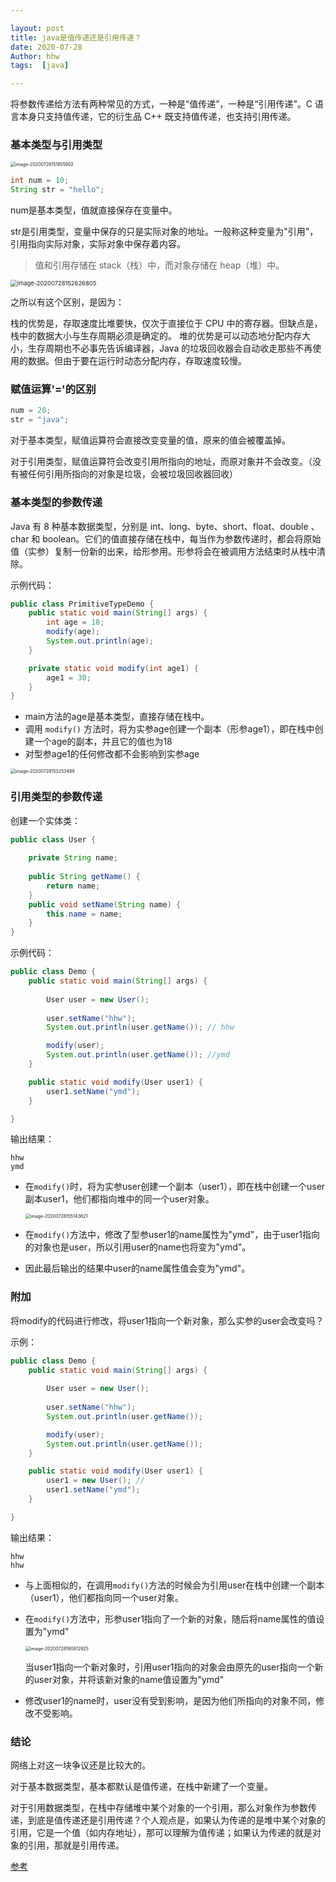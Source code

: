 ```yaml
---

layout: post
title: java是值传递还是引用传递？
date: 2020-07-28
Author: hhw
tags:  [java]

---
```


将参数传递给方法有两种常见的方式，一种是“值传递”，一种是“引用传递”。C 语言本身只支持值传递，它的衍生品 C++ 既支持值传递，也支持引用传递。

### 基本类型与引用类型

<img src="https://raw.githubusercontent.com/SensationG/images/master/20200728162839.png" alt="image-20200728151855902" style="zoom:50%;" />

```java
int num = 10;
String str = "hello";
```

num是基本类型，值就直接保存在变量中。

str是引用类型，变量中保存的只是实际对象的地址。一般称这种变量为"引用"，引用指向实际对象，实际对象中保存着内容。

>  值和引用存储在 stack（栈）中，而对象存储在 heap（堆）中。

<img src="https://raw.githubusercontent.com/SensationG/images/master/20200728162856.png" alt="image-20200728152626805" style="zoom:67%;" />

之所以有这个区别，是因为：

栈的优势是，存取速度比堆要快，仅次于直接位于 CPU 中的寄存器。但缺点是，栈中的数据大小与生存周期必须是确定的。
堆的优势是可以动态地分配内存大小，生存周期也不必事先告诉编译器，Java 的垃圾回收器会自动收走那些不再使用的数据。但由于要在运行时动态分配内存，存取速度较慢。

### 赋值运算'='的区别

```java
num = 20;
str = "java";
```

对于基本类型，赋值运算符会直接改变变量的值，原来的值会被覆盖掉。

对于引用类型，赋值运算符会改变引用所指向的地址，而原对象并不会改变。（没有被任何引用所指向的对象是垃圾，会被垃圾回收器回收）

### 基本类型的参数传递

Java 有 8 种基本数据类型，分别是 int、long、byte、short、float、double 、char 和 boolean。它们的值直接存储在栈中，每当作为参数传递时，都会将原始值（实参）复制一份新的出来，给形参用。形参将会在被调用方法结束时从栈中清除。

示例代码：

```java
public class PrimitiveTypeDemo {
    public static void main(String[] args) {
        int age = 18;
        modify(age);
        System.out.println(age);
    }

    private static void modify(int age1) {
        age1 = 30;
    }
}
```

- main方法的age是基本类型，直接存储在栈中。
- 调用 `modify()` 方法时，将为实参age创建一个副本（形参age1），即在栈中创建一个age的副本，并且它的值也为18
- 对型参age1的任何修改都不会影响到实参age

<img src="https://raw.githubusercontent.com/SensationG/images/master/20200728162901.png" alt="image-20200728153253489" style="zoom:50%;" />

### 引用类型的参数传递

创建一个实体类：

```java
public class User {
  
    private String name;
  
    public String getName() {
        return name;
    }
    public void setName(String name) {
        this.name = name;
    }
}
```

示例代码：

```java
public class Demo {
    public static void main(String[] args) {
      
        User user = new User();
        
        user.setName("hhw");
        System.out.println(user.getName()); // hhw

        modify(user);
        System.out.println(user.getName()); //ymd
    }

    public static void modify(User user1) {
        user1.setName("ymd");
    }

}
```

输出结果：

```
hhw
ymd
```

- 在`modify()`时，将为实参user创建一个副本（user1），即在栈中创建一个user副本user1，他们都指向堆中的同一个user对象。

  <img src="https://raw.githubusercontent.com/SensationG/images/master/20200728162908.png" alt="image-20200728155143621" style="zoom:50%;" />

- 在`modify()`方法中，修改了型参user1的name属性为"ymd"，由于user1指向的对象也是user，所以引用user的name也将变为"ymd"。

- 因此最后输出的结果中user的name属性值会变为"ymd"。

### 附加

将modify的代码进行修改，将user1指向一个新对象，那么实参的user会改变吗？

示例：

```java
public class Demo {
    public static void main(String[] args) {
      
        User user = new User();
        
        user.setName("hhw");
        System.out.println(user.getName()); 

        modify(user);
        System.out.println(user.getName()); 
    }

    public static void modify(User user1) {
        user1 = new User(); // 
        user1.setName("ymd");
    }

}
```

输出结果：

```
hhw
hhw
```

- 与上面相似的，在调用`modify()`方法的时候会为引用user在栈中创建一个副本（user1），他们都指向同一个user对象。

- 在`modify()`方法中，形参user1指向了一个新的对象，随后将name属性的值设置为"ymd"

  <img src="https://raw.githubusercontent.com/SensationG/images/master/20200728162912.png" alt="image-20200728160812925" style="zoom:50%;" />

  当user1指向一个新对象时，引用user1指向的对象会由原先的user指向一个新的user对象，并将该新对象的name值设置为"ymd"

- 修改user1的name时，user没有受到影响，是因为他们所指向的对象不同，修改不受影响。

### 结论

网络上对这一块争议还是比较大的。

对于基本数据类型，基本都默认是值传递，在栈中新建了一个变量。

对于引用数据类型，在栈中存储堆中某个对象的一个引用，那么对象作为参数传递，到底是值传递还是引用传递？个人观点是，如果认为传递的是堆中某个对象的引用，它是一个值（如内存地址），那可以理解为值传递；如果认为传递的就是对象的引用，那就是引用传递。

[参考](https://blog.csdn.net/qing_gee/article/details/105650149?utm_medium=distribute.pc_relevant.none-task-blog-BlogCommendFromMachineLearnPai2-2.channel_param&depth_1-utm_source=distribute.pc_relevant.none-task-blog-BlogCommendFromMachineLearnPai2-2.channel_param)


